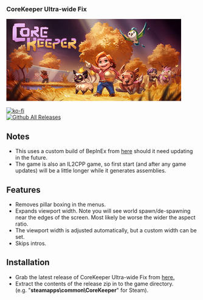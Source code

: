 ### CoreKeeper Ultra-wide Fix

![Game Logo](header.jpg)<br>

[![ko-fi](https://ko-fi.com/img/githubbutton_sm.svg)](https://ko-fi.com/F2F2DI3WA)<br>
[![Github All Releases](https://img.shields.io/github/downloads/p1xel8ted/CoreKeeper/total.svg)](https://github.com/p1xel8ted/CoreKeeper/releases)

## Notes

- This uses a custom build of BepInEx from [here](https://core-keeper.thunderstore.io/package/BepInEx/BepInExPack_Core_Keeper/) should it need updating in the future.
- The game is also an IL2CPP game, so first start (and after any game updates) will be a little longer while it generates assemblies.

## Features

- Removes pillar boxing in the menus.
- Expands viewport width. Note you will see world spawn/de-spawning near the edges of the screen. Most likely be worse the wider the aspect ratio.
- The viewport width is adjusted automatically, but a custom width can be set.
- Skips intros.

## Installation
- Grab the latest release of CoreKeeper Ultra-wide Fix from [here.](https://github.com/p1xel8ted/CoreKeeper/releases)
- Extract the contents of the release zip in to the game directory.<br />(e.g. "**steamapps\common\CoreKeeper**" for Steam).